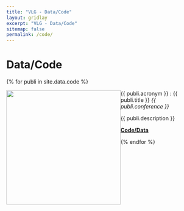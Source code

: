 ```yaml
---
title: "VLG - Data/Code"
layout: gridlay
excerpt: "VLG - Data/Code"
sitemap: false
permalink: /code/
---
```


# Data/Code


{% for publi in site.data.code %}

<div class="row">

<div class="col-sm-12 clearfix">
 <div class="well clearfix">
  <img src="{{ site.url }}{{ site.baseurl }}/images/pubpic/{{ publi.image }}" class="img-fluid"  width= "300px" style="float: left" />
  <pubtit>{{ publi.acronym }} : {{ publi.title }} <em>{{ publi.conference }}</em></pubtit> 
  <p>{{ publi.description }}</p>
  <p><strong><a href="{{ site.url }}{{ site.baseurl }}/projects/{{ publi.acronym }}/">Code/Data</a></strong></p>
 </div>
</div>


</div>

{% endfor %}



<p> &nbsp; </p>